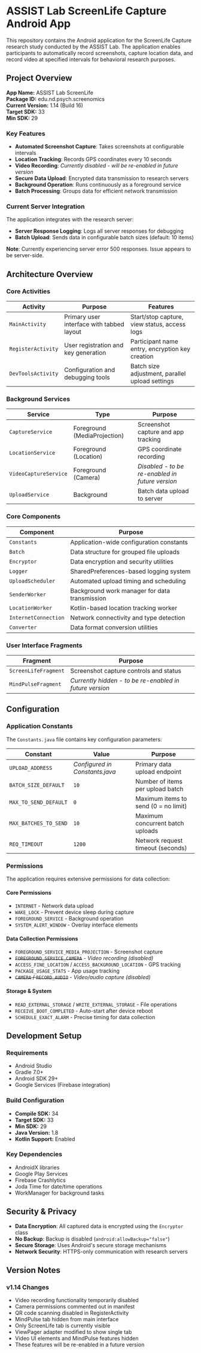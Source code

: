 # ASSIST Lab ScreenLife Capture Android App

This repository contains the Android application for the ScreenLife Capture research study conducted by the ASSIST Lab. The application enables participants to automatically record screenshots, capture location data, and record video at specified intervals for behavioral research purposes.

## Project Overview

**App Name:** ASSIST Lab ScreenLife  
**Package ID:** edu.nd.psych.screenomics  
**Current Version:** 1.14 (Build 16)  
**Target SDK:** 33  
**Min SDK:** 29  

### Key Features

- **Automated Screenshot Capture**: Takes screenshots at configurable intervals
- **Location Tracking**: Records GPS coordinates every 10 seconds
- **Video Recording**: *Currently disabled - will be re-enabled in future version*
- **Secure Data Upload**: Encrypted data transmission to research servers
- **Background Operation**: Runs continuously as a foreground service
- **Batch Processing**: Groups data for efficient network transmission

### Current Server Integration

The application integrates with the research server:
- **Server Response Logging**: Logs all server responses for debugging
- **Batch Upload**: Sends data in configurable batch sizes (default: 10 items)

**Note**: Currently experiencing server error 500 responses. Issue appears to be server-side.



## Architecture Overview

### Core Activities

| Activity | Purpose | Features |
|----------|---------|----------|
| `MainActivity` | Primary user interface with tabbed layout | Start/stop capture, view status, access logs |
| `RegisterActivity` | User registration and key generation | Participant name entry, encryption key creation |
| `DevToolsActivity` | Configuration and debugging tools | Batch size adjustment, parallel upload settings |

### Background Services

| Service | Type | Purpose |
|---------|------|---------|
| `CaptureService` | Foreground (MediaProjection) | Screenshot capture and app tracking |
| `LocationService` | Foreground (Location) | GPS coordinate recording |
| `VideoCaptureService` | Foreground (Camera) | *Disabled - to be re-enabled in future version* |
| `UploadService` | Background | Batch data upload to server |

### Core Components

| Component | Purpose |
|-----------|---------|
| `Constants` | Application-wide configuration constants |
| `Batch` | Data structure for grouped file uploads |
| `Encryptor` | Data encryption and security utilities |
| `Logger` | SharedPreferences-based logging system |
| `UploadScheduler` | Automated upload timing and scheduling |
| `SenderWorker` | Background work manager for data transmission |
| `LocationWorker` | Kotlin-based location tracking worker |
| `InternetConnection` | Network connectivity and type detection |
| `Converter` | Data format conversion utilities |

### User Interface Fragments

| Fragment | Purpose |
|----------|---------|
| `ScreenLifeFragment` | Screenshot capture controls and status |
| `MindPulseFragment` | *Currently hidden - to be re-enabled in future version* |



## Configuration

### Application Constants

The `Constants.java` file contains key configuration parameters:

| Constant | Value | Purpose |
|----------|--------|---------|
| `UPLOAD_ADDRESS` | *Configured in Constants.java* | Primary data upload endpoint |
| `BATCH_SIZE_DEFAULT` | `10` | Number of items per upload batch |
| `MAX_TO_SEND_DEFAULT` | `0` | Maximum items to send (0 = no limit) |
| `MAX_BATCHES_TO_SEND` | `10` | Maximum concurrent batch uploads |
| `REQ_TIMEOUT` | `1200` | Network request timeout (seconds) |

### Permissions

The application requires extensive permissions for data collection:

#### Core Permissions
- `INTERNET` - Network data upload
- `WAKE_LOCK` - Prevent device sleep during capture
- `FOREGROUND_SERVICE` - Background operation
- `SYSTEM_ALERT_WINDOW` - Overlay interface elements

#### Data Collection Permissions
- `FOREGROUND_SERVICE_MEDIA_PROJECTION` - Screenshot capture
- ~~`FOREGROUND_SERVICE_CAMERA`~~ - *Video recording (disabled)*
- `ACCESS_FINE_LOCATION` / `ACCESS_BACKGROUND_LOCATION` - GPS tracking
- `PACKAGE_USAGE_STATS` - App usage tracking
- ~~`CAMERA` / `RECORD_AUDIO`~~ - *Video/audio capture (disabled)*

#### Storage & System
- `READ_EXTERNAL_STORAGE` / `WRITE_EXTERNAL_STORAGE` - File operations
- `RECEIVE_BOOT_COMPLETED` - Auto-start after device reboot
- `SCHEDULE_EXACT_ALARM` - Precise timing for data collection

## Development Setup

### Requirements
- Android Studio
- Gradle 7.0+
- Android SDK 29+
- Google Services (Firebase integration)

### Build Configuration
- **Compile SDK:** 34
- **Target SDK:** 33
- **Min SDK:** 29
- **Java Version:** 1.8
- **Kotlin Support:** Enabled

### Key Dependencies
- AndroidX libraries
- Google Play Services
- Firebase Crashlytics
- Joda Time for date/time operations
- WorkManager for background tasks

## Security & Privacy

- **Data Encryption**: All captured data is encrypted using the `Encryptor` class
- **No Backup**: Backup is disabled (`android:allowBackup="false"`)
- **Secure Storage**: Uses Android's secure storage mechanisms
- **Network Security**: HTTPS-only communication with research servers

## Version Notes

### v1.14 Changes
- Video recording functionality temporarily disabled
- Camera permissions commented out in manifest
- QR code scanning disabled in RegisterActivity
- MindPulse tab hidden from main interface
- Only ScreenLife tab is currently visible
- ViewPager adapter modified to show single tab
- Video UI elements and MindPulse features hidden
- These features will be re-enabled in a future version

